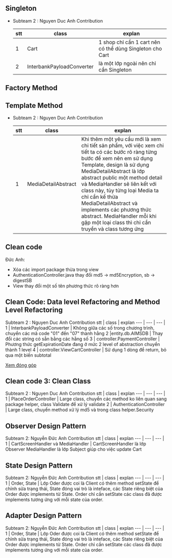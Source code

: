 ## Singleton

- Subteam 2 : Nguyen Duc Anh Contribution

  | stt | class                     | explan                                                   |
  | --- | ------------------------- | -------------------------------------------------------- |
  | 1   | Cart                      | 1 shop chỉ cần 1 cart nên có thể dùng Singleton cho Cart |
  | 2   | InterbankPayloadConverter | là một lớp ngoài nên chỉ cần Singleton                   |

## Factory Method

## Template Method

- Subteam 2 : Nguyen Duc Anh Contribution

  | stt | class               | explan                                                                                                                                                                                                                                                                                                                                                                                                                                               |
  | --- | ------------------- | ---------------------------------------------------------------------------------------------------------------------------------------------------------------------------------------------------------------------------------------------------------------------------------------------------------------------------------------------------------------------------------------------------------------------------------------------------- |
  | 1   | MediaDetailAbstract | Khi thêm một yêu cầu mới là xem chi tiết sản phẩm, với việc xem chi tiết ta có các bước rõ ràng từng bước để xem nên em sử dụng Template, design là sử dụng MediaDetailAbstract là lớp abstract public một method detail và MediaHandler sẽ liên kết với class này, tùy từng loại Media ta chỉ cần kế thừa MediaDetailAbstract và implements các phương thức abstract. MediaHandler mỗi khi gặp một loại class thì chỉ cần truyền và class tương ứng |

## Clean code

Đức Anh:

- Xóa các import package thừa trong view
- AuthenticationController.java thay đổi md5 -> md5Encryption, sb -> digestSB
- View thay đổi một số tên phương thức rõ ràng hơn

## Clean Code: Data level Refactoring and Method Level Refactoring

Subteam 2 : Nguyen Duc Anh Contribution
stt | class | explan
--- | --- | --- |
1 | InterbankPayloadConverter | Không giữa các số trong chương trình, chuyển các mã code "01" đến "07" thành hằng
2 |entity.db.AIMSDB | Thay đổi các string có sẵn bằng các hằng số
3 | controller.PaymentController | Phương thức getExpirationDate đang ở mức 2 level of abstraction chuyển thành 1 level
4 | controller.ViewCartController | Sử dụng 1 dòng để return, bỏ qua một biến subtotal

[Xem đóng góp](https://docs.google.com/document/d/1-voyUEHkCD-C_3M4Oq6uI08dBzfmziVxGPpPU1EjUBQ/edit)

## Clean code 3: Clean Class

Subteam 2 : Nguyen Duc Anh Contribution
stt | class | explan
--- | --- | --- |
1 | PlaceOrderController | Large class, chuyển các method ko liên quan sang package helper, class Validate để xử lý validate
2 | AuthenticationController | Large class, chuyển method xử lý md5 và trong class helper.Security

## Observer Design Pattern

Subteam 2: Nguyễn Đức Anh Contribution
stt | class | explan
--- | --- | --- |
1 | CartScreenHandler và MediaHandler | CartScreenHandler là lớp Observer MediaHandler là lớp Subject giúp cho việc update Cart

## State Design Pattern

Subteam 2: Nguyễn Đức Anh Contribution
stt | class | explan
--- | --- | --- |
1 | Order, State | Lớp Oder được coi là Client có thêm method setState để chỉnh sửa trạng thái, State đóng vai trò là inteface, các State riêng biệt của Order được implements từ State. Order chỉ cần setState các class đã được implements tương ứng với mỗi state của order.

## Adapter Design Pattern

Subteam 2: Nguyễn Đức Anh Contribution
stt | class | explan
--- | --- | --- |
1 | Order, State | Lớp Oder được coi là Client có thêm method setState để chỉnh sửa trạng thái, State đóng vai trò là inteface, các State riêng biệt của Order được implements từ State. Order chỉ cần setState các class đã được implements tương ứng với mỗi state của order.
